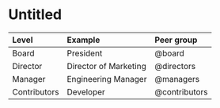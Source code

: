 # Untitled

| Level | Example | Peer group |
| :--- | :--- | :--- |
| Board | President | @board |
| Director | Director of Marketing | @directors |
| Manager | Engineering Manager | @managers |
| Contributors | Developer | @contributors |



